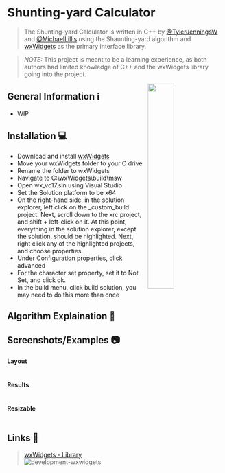 # Shunting-yard Calculator

> The Shunting-yard Calculator is written in C++ by [@TylerJenningsW](https://github.com/TylerJenningsW) and [@MichaelLillis](https://github.com/MichaelLillis) using the Shaunting-yard algorithm and [wxWidgets](https://www.wxwidgets.org/) as the primary interface library. 

>*NOTE:* This project is meant to be a learning experience, as both authors had limited knowledge of C++ and the wxWidgets library going into the project.


<img src="https://user-images.githubusercontent.com/36655595/199161106-53c15023-eb94-423f-9e46-41289c02e22b.png" img align="right" width=35%>

## General Information ℹ️

- WIP

## Installation 💻

- Download and install [wxWidgets](https://www.wxwidgets.org/downloads/)
- Move your wxWidgets folder to your C drive
- Rename the folder to wxWidgets
- Navigate to C:\wxWidgets\build\msw
- Open wx_vc17.sln using Visual Studio
- Set the Solution platform to be x64
- On the right-hand side, in the solution explorer, left click on the _custom_build project. Next, scroll down to the xrc project, and shift + left-click on it. At this point, everything in the solution explorer, except the solution, should be highlighted. Next, right click any of the highlighted projects, and choose properties.
- Under Configuration properties, click advanced
- For the character set property, set it to Not Set, and click ok.
- In the build menu, click build solution, you may need to do this more than once

## Algorithm Explaination 🎥


## Screenshots/Examples 📷

#### Layout
<IMAGE>

#### Results
<IMAGE>

#### Resizable 
<IMAGE>
  

## Links 🔗

> [wxWidgets - Library](https://www.wxwidgets.org/) ![development-wxwidgets](https://user-images.githubusercontent.com/95639661/199485724-1726d764-b71b-41eb-ad08-a7f80b6a52a2.png)

